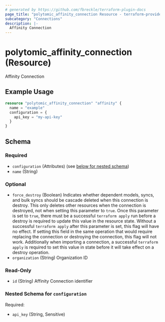 ```yaml
---
# generated by https://github.com/fbreckle/terraform-plugin-docs
page_title: "polytomic_affinity_connection Resource - terraform-provider-polytomic"
subcategory: "Connections"
description: |-
  Affinity Connection
---
```


# polytomic_affinity_connection (Resource)

Affinity Connection

## Example Usage

```terraform
resource "polytomic_affinity_connection" "affinity" {
  name = "example"
  configuration = {
    api_key = "my-api-key"
  }
}
```

<!-- schema generated by tfplugindocs -->
## Schema

### Required

- `configuration` (Attributes) (see [below for nested schema](#nestedatt--configuration))
- `name` (String)

### Optional

- `force_destroy` (Boolean) Indicates whether dependent models, syncs, and bulk syncs should be cascade deleted when this connection is destroy. This only deletes other resources when the connection is destroyed, not when setting this parameter to `true`. Once this parameter is set to `true`, there must be a successful `terraform apply` run before a destroy is required to update this value in the resource state. Without a successful `terraform apply` after this parameter is set, this flag will have no effect. If setting this field in the same operation that would require replacing the connection or destroying the connection, this flag will not work. Additionally when importing a connection, a successful `terraform apply` is required to set this value in state before it will take effect on a destroy operation.
- `organization` (String) Organization ID

### Read-Only

- `id` (String) Affinity Connection identifier

<a id="nestedatt--configuration"></a>
### Nested Schema for `configuration`

Required:

- `api_key` (String, Sensitive)


